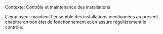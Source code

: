 Contexte: Contrôle et maintenance des installations

L'employeur maintient l'ensemble des installations mentionnées au présent chapitre en bon état de fonctionnement et en assure régulièrement le contrôle.